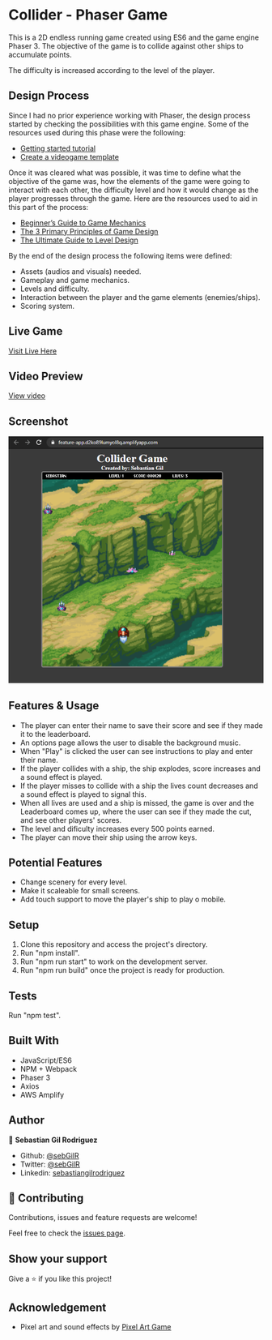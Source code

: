 # Collider - Phaser Game

This is a 2D endless running game created using ES6 and the game engine Phaser 3. The objective of the game is to collide against other ships to accumulate points.

The difficulty is increased according to the level of the player.

## Design Process

Since I had no prior experience working with Phaser, the design process started by checking the possibilities with this game engine.
Some of the resources used during this phase were the following:

- [Getting started tutorial](http://phaser.io/tutorials/making-your-first-phaser-3-game/part1)
- [Create a videogame template](https://phasertutorials.com/creating-a-phaser-3-template-part-1/)

Once it was cleared what was possible, it was time to define what the objective of the game was, how the elements of the game were going to interact with each other, the difficulty level and how it would change as the player progresses through the game. Here are the resources used to aid in this part of the process:

- [Beginner’s Guide to Game Mechanics](https://www.gamedesigning.org/learn/basic-game-mechanics/)
- [The 3 Primary Principles of Game Design](https://www.gamedesigning.org/learn/game-design-principles/)
- [The Ultimate Guide to Level Design](https://www.gamedesigning.org/learn/level-design/)

By the end of the design process the following items were defined:

- Assets (audios and visuals) needed.
- Gameplay and game mechanics.
- Levels and difficulty.
- Interaction between the player and the game elements (enemies/ships).
- Scoring system.

## Live Game

[Visit Live Here](https://feature-app.d2ko89lumyol8q.amplifyapp.com/)

## Video Preview

[View video](https://www.loom.com/share/9ac8d6874a7b4bcbb4bfccb4801e16f3)

## Screenshot

![screenshot](./screenshot.png)

## Features & Usage

- The player can enter their name to save their score and see if they made it to the leaderboard.
- An options page allows the user to disable the background music.
- When "Play" is clicked the user can see instructions to play and enter their name.
- If the player collides with a ship, the ship explodes, score increases and a sound effect is played.
- If the player misses to collide with a ship the lives count decreases and a sound effect is played to signal this.
- When all lives are used and a ship is missed, the game is over and the Leaderboard comes up, where the user can see if they made the cut, and see other players' scores.
- The level and dificulty increases every 500 points earned.
- The player can move their ship using the arrow keys.

## Potential Features

- Change scenery for every level.
- Make it scaleable for small screens.
- Add touch support to move the player's ship to play o mobile.

## Setup

1. Clone this repository and access the project's directory.
2. Run "npm install".
3. Run "npm run start" to work on the development server.
4. Run "npm run build" once the project is ready for production.

## Tests

Run "npm test".

## Built With

- JavaScript/ES6
- NPM + Webpack
- Phaser 3
- Axios
- AWS Amplify

## Author

👤 **Sebastian Gil Rodriguez**

- Github: [@sebGilR](https://github.com/sebGilR)
- Twitter: [@sebGilR](https://twitter.com/sebGilR)
- Linkedin: [sebastiangilrodriguez](https://www.linkedin.com/in/sebastiangilrodriguez)

## 🤝 Contributing

Contributions, issues and feature requests are welcome!

Feel free to check the [issues page](https://github.com/sebGilR/restaurant_home/issues).

## Show your support

Give a ⭐️ if you like this project!

## Acknowledgement

- Pixel art and sound effects by [Pixel Art Game](http://pixelgameart.org/web/)
